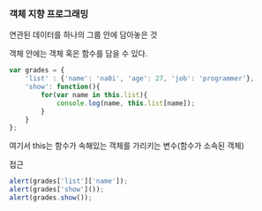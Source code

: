 ### 객체 지향 프로그래밍



연관된 데이터를 하나의 그룹 안에 담아놓은 것



객체 안에는 객체 혹은 함수를 담을 수 있다.

```javascript
var grades = {
	'list' : {'name': 'na0i', 'age': 27, 'job': 'programmer'},
    'show': function(){
        for(var name in this.list){
            console.log(name, this.list[name]);
        }
    }
};
```

여기서 this는 함수가 속해있는 객체를 가리키는 변수(함수가 소속된 객체)



접근

```javascript
alert(grades['list']['name']);
alert(grades['show']());
alert(grades.show());
```

